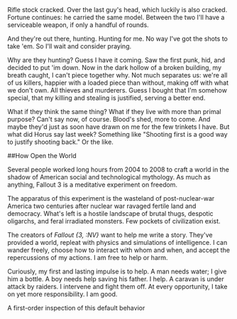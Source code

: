<div class="">Rifle stock cracked. Over the last guy's head, which luckily is also cracked. Fortune continues: he carried the same model. Between the two I'll have a serviceable weapon, if only a handful of rounds.

And they're out there, hunting. Hunting for me. No way I've got the shots to take 'em. So I'll wait and consider praying.

Why are they hunting? Guess I have it coming. Saw the first punk, hid, and decided to put 'im down. Now in the dark hollow of a broken building, my breath caught, I can't piece together why. Not much separates us: we're all of us killers, happier with a loaded piece than without, making off with what we don't own. All thieves and murderers. Guess I bought that I'm somehow special, that my killing and stealing is justified, serving a better end.

What if they think the same thing? What if they live with more than primal purpose? Can't say now, of course. Blood's shed, more to come. And maybe they'd just as soon have drawn on me for the few trinkets I have. But what did Horus say last week? Something like "Shooting first is a good way to justify shooting back." Or the like.</div>

##How Open the World

Several people worked long hours from 2004 to 2008 to craft a world in the shadow of American social and technological mythology. As much as anything, Fallout 3 is a meditative experiment on freedom.

The apparatus of this experiment is the wasteland of post-nuclear-war America two centuries after nuclear war ravaged fertile land and democracy. What's left is a hostile landscape of brutal thugs, despotic oligarchs, and feral irradiated monsters. Few pockets of civilization exist.

The creators of *Fallout {3, :NV}* want to help me write a story. They've provided a world, repleat with physics and simulations of intelligence. I can wander freely, choose how to interact with whom and when, and accept the repercussions of my actions. I am free to help or harm.

Curiously, my first and lasting impulse is to help. A man needs water; I give him a bottle. A boy needs help saving his father. I help. A caravan is under attack by raiders. I intervene and fight them off. At every opportunity, I take on yet more responsibility. I am good.

A first-order inspection of this default behavior
